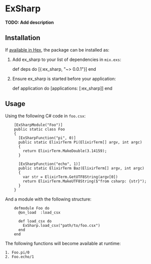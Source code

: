# ExSharp

**TODO: Add description**

## Installation

If [available in Hex](https://hex.pm/docs/publish), the package can be installed as:

  1. Add ex_sharp to your list of dependencies in `mix.exs`:

        def deps do
          [{:ex_sharp, "~> 0.0.1"}]
        end

  2. Ensure ex_sharp is started before your application:

        def application do
          [applications: [:ex_sharp]]
        end
        
## Usage
  
  Using the following C# code in `foo.csx`:
  
        [ExSharpModule("Foo")]
        public static class Foo 
        {
          [ExSharpFunction("pi", 0)]
          public static ElixirTerm Pi(ElixirTerm[] argv, int argc) 
          {
            return ElixirTerm.MakeDouble(3.14159);
          }
          
          [ExSharpFunction("echo", 1)]
          public static ElixirTerm Baz(ElixirTerm[] argv, int argc) 
          {
            var str = ElixirTerm.GetUTF8String(argv[0])
            return ElixirTerm.MakeUTF8String($"from csharp: {str}");
          }
        }
        
  And a module with the following structure:

        defmodule Foo do
          @on_load  :load_csx
      
          def load_csx do
            ExSharp.load_csx("path/to/foo.csx")
          end
        end
  
  The following functions will become available at runtime:
  
    1. Foo.pi/0
    2. Foo.echo/1
  
  

